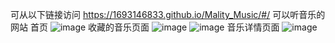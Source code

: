 可从以下链接访问
https://1693146833.github.io/Mality_Music/#/
可以听音乐的网站
首页
![image](https://github.com/1693146833/Mality_Music/assets/113882484/8e10a5cc-c543-4ac4-a34f-c0072d28c9a4)
收藏的音乐页面
![image](https://github.com/1693146833/Mality_Music/assets/113882484/82c3594a-2c5a-4d3c-ba78-44ca7479619f)
![image](https://github.com/1693146833/Mality_Music/assets/113882484/1192ce22-f900-4d02-8373-eb72fa9c2848)
音乐详情页面
![image](https://github.com/1693146833/Mality_Music/assets/113882484/71f0e3a9-e1cc-4d85-aa14-fb2fe99637f1)
